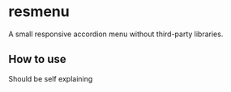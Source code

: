 # resmenu
A small responsive accordion menu without third-party libraries.

## How to use
Should be self explaining
